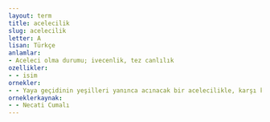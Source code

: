 ```yaml
---
layout: term
title: acelecilik
slug: acelecilik
letter: A
lisan: Türkçe
anlamlar:
- Aceleci olma durumu; ivecenlik, tez canlılık
ozellikler:
- - isim
ornekler:
- - Yaya geçidinin yeşilleri yanınca acınacak bir acelecilikle, karşı kaldırımdakilere doğru atıldık.
orneklerkaynak:
- - Necati Cumalı
---
```

